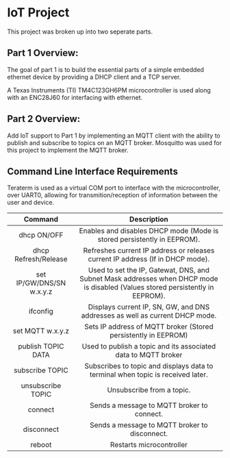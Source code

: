 # IoT Project

This project was broken up into two seperate parts.

## Part 1 Overview:
  
  The goal of part 1 is to build the essential parts of a simple embedded ethernet device by providing a DHCP client and a TCP server. 
  
  A Texas Instruments (TI) TM4C123GH6PM microcontroller is used along with an ENC28J60 for interfacing with ethernet.
  
## Part 2 Overview: 
  
  Add IoT support to Part 1 by implementing an MQTT client with the ability to publish and subscribe to topics on an MQTT broker. Mosquitto was used for this project to implement the MQTT broker.

## Command Line Interface Requirements

   Teraterm is used as a virtual COM port to interface with the microcontroller, over UART0, allowing for transmition/reception of information between the user and device.
   
   | Command | Description |
   | :----: | :----: |
   | dhcp ON/OFF | Enables and disables DHCP mode (Mode is stored persistently in EEPROM). |
   | dhcp Refresh/Release | Refreshes current IP address or releases current IP address (If in DHCP mode).|
   | set IP/GW/DNS/SN w.x.y.z | Used to set the IP, Gatewat, DNS, and Subnet Mask addresses when DHCP mode is disabled (Values stored persistently in EEPROM). |
   | ifconfig | Displays current IP, SN, GW, and DNS addresses as well as current DHCP mode. |
   | set MQTT w.x.y.z | Sets IP address of MQTT broker (Stored persistently in EEPROM) |
   | publish TOPIC DATA | Used to publish a topic and its associated data to MQTT broker |
   | subscribe TOPIC | Subscribes to topic and displays data to terminal when topic is received later. |
   | unsubscribe TOPIC | Unsubscribe from a topic. |
   | connect | Sends a message to MQTT broker to connect. |
   | disconnect | Sends a message to MQTT broker to disconnect. |
   | reboot | Restarts microcontroller |
